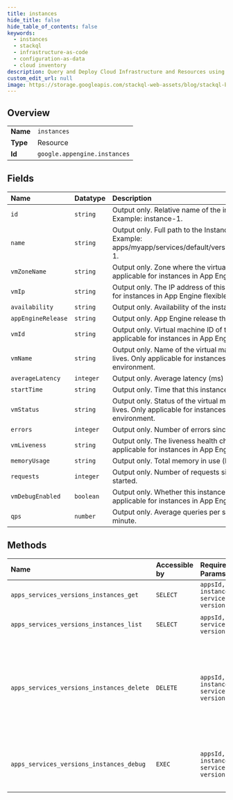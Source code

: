 ```yaml
---
title: instances
hide_title: false
hide_table_of_contents: false
keywords:
  - instances
  - stackql
  - infrastructure-as-code
  - configuration-as-data
  - cloud inventory
description: Query and Deploy Cloud Infrastructure and Resources using SQL
custom_edit_url: null
image: https://storage.googleapis.com/stackql-web-assets/blog/stackql-blog-post-featured-image.png
---
```

  
    

## Overview
<table><tbody>
<tr><td><b>Name</b></td><td><code>instances</code></td></tr>
<tr><td><b>Type</b></td><td>Resource</td></tr>
<tr><td><b>Id</b></td><td><code>google.appengine.instances</code></td></tr>
</tbody></table>

## Fields
| Name | Datatype | Description |
|:-----|:---------|:------------|
| `id` | `string` | Output only. Relative name of the instance within the version. Example: instance-1. |
| `name` | `string` | Output only. Full path to the Instance resource in the API. Example: apps/myapp/services/default/versions/v1/instances/instance-1. |
| `vmZoneName` | `string` | Output only. Zone where the virtual machine is located. Only applicable for instances in App Engine flexible environment. |
| `vmIp` | `string` | Output only. The IP address of this instance. Only applicable for instances in App Engine flexible environment. |
| `availability` | `string` | Output only. Availability of the instance. |
| `appEngineRelease` | `string` | Output only. App Engine release this instance is running on. |
| `vmId` | `string` | Output only. Virtual machine ID of this instance. Only applicable for instances in App Engine flexible environment. |
| `vmName` | `string` | Output only. Name of the virtual machine where this instance lives. Only applicable for instances in App Engine flexible environment. |
| `averageLatency` | `integer` | Output only. Average latency (ms) over the last minute. |
| `startTime` | `string` | Output only. Time that this instance was started.@OutputOnly |
| `vmStatus` | `string` | Output only. Status of the virtual machine where this instance lives. Only applicable for instances in App Engine flexible environment. |
| `errors` | `integer` | Output only. Number of errors since this instance was started. |
| `vmLiveness` | `string` | Output only. The liveness health check of this instance. Only applicable for instances in App Engine flexible environment. |
| `memoryUsage` | `string` | Output only. Total memory in use (bytes). |
| `requests` | `integer` | Output only. Number of requests since this instance was started. |
| `vmDebugEnabled` | `boolean` | Output only. Whether this instance is in debug mode. Only applicable for instances in App Engine flexible environment. |
| `qps` | `number` | Output only. Average queries per second (QPS) over the last minute. |
## Methods
| Name | Accessible by | Required Params | Description |
|:-----|:--------------|:----------------|:------------|
| `apps_services_versions_instances_get` | `SELECT` | `appsId, instancesId, servicesId, versionsId` | Gets instance information. |
| `apps_services_versions_instances_list` | `SELECT` | `appsId, servicesId, versionsId` | Lists the instances of a version.Tip: To aggregate details about instances over time, see the Stackdriver Monitoring API (https://cloud.google.com/monitoring/api/ref_v3/rest/v3/projects.timeSeries/list). |
| `apps_services_versions_instances_delete` | `DELETE` | `appsId, instancesId, servicesId, versionsId` | Stops a running instance.The instance might be automatically recreated based on the scaling settings of the version. For more information, see "How Instances are Managed" (standard environment (https://cloud.google.com/appengine/docs/standard/python/how-instances-are-managed) \| flexible environment (https://cloud.google.com/appengine/docs/flexible/python/how-instances-are-managed)).To ensure that instances are not re-created and avoid getting billed, you can stop all instances within the target version by changing the serving status of the version to STOPPED with the apps.services.versions.patch (https://cloud.google.com/appengine/docs/admin-api/reference/rest/v1/apps.services.versions/patch) method. |
| `apps_services_versions_instances_debug` | `EXEC` | `appsId, instancesId, servicesId, versionsId` | Enables debugging on a VM instance. This allows you to use the SSH command to connect to the virtual machine where the instance lives. While in "debug mode", the instance continues to serve live traffic. You should delete the instance when you are done debugging and then allow the system to take over and determine if another instance should be started.Only applicable for instances in App Engine flexible environment. |
